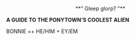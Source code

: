 <p align="center">  **" Gleep glorp? "**
 
**A GUIDE TO THE PONYTOWN'S COOLEST ALIEN**

 BONNIE ++ HE/HIM + EY/EM
</p>
 
